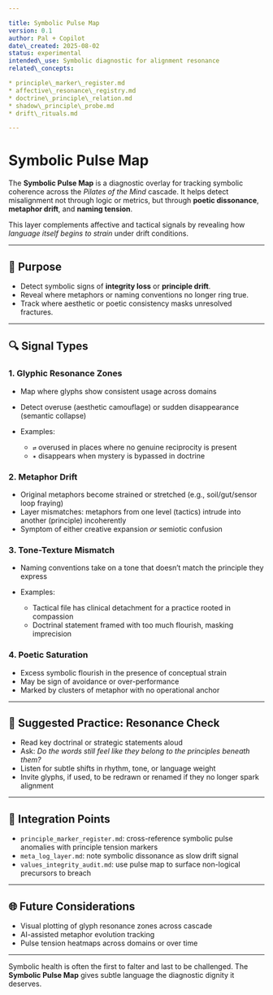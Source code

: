 ```yaml
---

title: Symbolic Pulse Map
version: 0.1
author: Pal + Copilot
date\_created: 2025-08-02
status: experimental
intended\_use: Symbolic diagnostic for alignment resonance
related\_concepts:

* principle\_marker\_register.md
* affective\_resonance\_registry.md
* doctrine\_principle\_relation.md
* shadow\_principle\_probe.md
* drift\_rituals.md

---
```


# Symbolic Pulse Map

The **Symbolic Pulse Map** is a diagnostic overlay for tracking symbolic coherence across the *Pilates of the Mind* cascade. It helps detect misalignment not through logic or metrics, but through **poetic dissonance**, **metaphor drift**, and **naming tension**.

This layer complements affective and tactical signals by revealing how *language itself begins to strain* under drift conditions.

---

## 🧭 Purpose

* Detect symbolic signs of **integrity loss** or **principle drift**.
* Reveal where metaphors or naming conventions no longer ring true.
* Track where aesthetic or poetic consistency masks unresolved fractures.

---

## 🔍 Signal Types

### 1. **Glyphic Resonance Zones**

* Map where glyphs show consistent usage across domains
* Detect overuse (aesthetic camouflage) or sudden disappearance (semantic collapse)
* Examples:

  * `⇄` overused in places where no genuine reciprocity is present
  * `✶` disappears when mystery is bypassed in doctrine

### 2. **Metaphor Drift**

* Original metaphors become strained or stretched (e.g., soil/gut/sensor loop fraying)
* Layer mismatches: metaphors from one level (tactics) intrude into another (principle) incoherently
* Symptom of either creative expansion *or* semiotic confusion

### 3. **Tone-Texture Mismatch**

* Naming conventions take on a tone that doesn’t match the principle they express
* Examples:

  * Tactical file has clinical detachment for a practice rooted in compassion
  * Doctrinal statement framed with too much flourish, masking imprecision

### 4. **Poetic Saturation**

* Excess symbolic flourish in the presence of conceptual strain
* May be sign of avoidance or over-performance
* Marked by clusters of metaphor with no operational anchor

---

## 🧪 Suggested Practice: Resonance Check

* Read key doctrinal or strategic statements aloud
* Ask: *Do the words still feel like they belong to the principles beneath them?*
* Listen for subtle shifts in rhythm, tone, or language weight
* Invite glyphs, if used, to be redrawn or renamed if they no longer spark alignment

---

## 📍 Integration Points

* `principle_marker_register.md`: cross-reference symbolic pulse anomalies with principle tension markers
* `meta_log_layer.md`: note symbolic dissonance as slow drift signal
* `values_integrity_audit.md`: use pulse map to surface non-logical precursors to breach

---

## 🌐 Future Considerations

* Visual plotting of glyph resonance zones across cascade
* AI-assisted metaphor evolution tracking
* Pulse tension heatmaps across domains or over time

---

Symbolic health is often the first to falter and last to be challenged. The **Symbolic Pulse Map** gives subtle language the diagnostic dignity it deserves.
